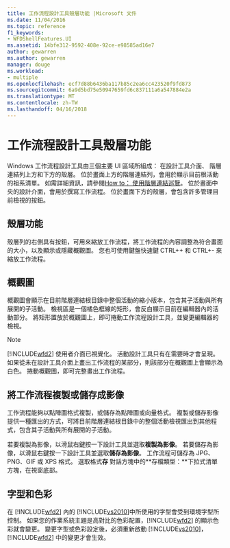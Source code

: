 ```yaml
---
title: 工作流程設計工具殼層功能 |Microsoft 文件
ms.date: 11/04/2016
ms.topic: reference
f1_keywords:
- WFDShellFeatures.UI
ms.assetid: 14bfe312-9592-408e-92ce-e98585ad16e7
author: gewarren
ms.author: gewarren
manager: douge
ms.workload:
- multiple
ms.openlocfilehash: ecf7d88b6436ba117b85c2ea6cc423520f9fd873
ms.sourcegitcommit: 6a9d5bd75e50947659fd6c837111a6a547884e2a
ms.translationtype: MT
ms.contentlocale: zh-TW
ms.lasthandoff: 04/16/2018
---
```

# <a name="workflow-designer-shell-features"></a>工作流程設計工具殼層功能

Windows 工作流程設計工具由三個主要 UI 區域所組成： 在設計工具介面、 階層連結列上方和下方的殼層。 位於畫面上方的階層連結列，會用於顯示目前根活動的祖系清單。 如需詳細資訊，請參閱[How to： 使用階層連結巡覽](../workflow-designer/how-to-use-breadcrumb-navigation.md)。 位於畫面中央的設計介面，會用於撰寫工作流程。 位於畫面下方的殼層，會包含許多管理目前檢視的按鈕。

## <a name="shell-features"></a>殼層功能
 殼層列的右側具有按鈕，可用來縮放工作流程，將工作流程的內容調整為符合畫面的大小，以及顯示或隱藏概觀圖。 您也可使用鍵盤快速鍵 CTRL++ 和 CTRL+- 來縮放工作流程。

## <a name="overview-map"></a>概觀圖
 概觀圖會顯示在目前階層連結根目錄中整個活動的縮小版本，包含其子活動與所有展開的子活動。 檢視區是一個橘色框線的矩形，會反白顯示目前在編輯器內的活動部分。 將矩形置放於概觀圖上，即可捲動工作流程設計工具，並變更編輯器的檢視。

> [!NOTE]
> [!INCLUDE[wfd2](../workflow-designer/includes/wfd2_md.md)] 使用者介面已視覺化。 活動設計工具只有在需要時才會呈現。 如果從未在設計工具介面上畫出工作流程的某部分，則該部分在概觀圖上會顯示為白色。 捲動概觀圖，即可完整畫出工作流程。

## <a name="copying-or-saving-workflows-as-images"></a>將工作流程複製或儲存成影像
 工作流程能夠以點陣圖格式複製，或儲存為點陣圖或向量格式。 複製或儲存影像提供一種匯出的方式，可將目前階層連結根目錄中的整個活動檢視匯出到其他程式，包含其子活動與所有展開的子活動。

 若要複製為影像，以滑鼠右鍵按一下設計工具並選取**複製為影像**。 若要儲存為影像，以滑鼠右鍵按一下設計工具並選取**儲存為影像**。 工作流程可儲存為 JPG、PNG、GIF 或 XPS 格式。 選取格式**存** 對話方塊中的**存檔類型：**下拉式清單方塊，在視窗底部。

## <a name="fonts-and-colors"></a>字型和色彩

在 [!INCLUDE[wfd2](../workflow-designer/includes/wfd2_md.md)] 內的 [!INCLUDE[vs2010](../misc/includes/vs2010_md.md)]中所使用的字型會受到環境字型所控制。 如果您的作業系統主題是高對比的色彩配置，[!INCLUDE[wfd2](../workflow-designer/includes/wfd2_md.md)] 的顯示色彩就會變更。 變更字型或色彩設定後，必須重新啟動 [!INCLUDE[vs2010](../misc/includes/vs2010_md.md)]，[!INCLUDE[wfd2](../workflow-designer/includes/wfd2_md.md)] 中的變更才會生效。